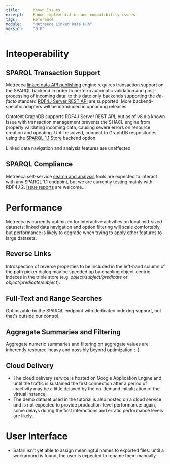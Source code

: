 ```yaml
---
title:		Known Issues
excerpt:	Known implementation and compatibility issues
tags:		Reference
module:     "Metreeca Linked Data Hub"
version:    "0.0"
---
```


# Inteoperability

## SPARQL Transaction Support

Metreeca [linked data API publishing](../tutorials/linked-data-development/) engine requires transaction support on the SPARQL backend in order to perform automatic validation and post-processing of incoming data: to this date only backends supporting the *de-facto* standard [RDF4J Server REST API](http://docs.rdf4j.org/rest-api/) are supported. More backend-specific adapters will be introduced in upcoming releases.

<p class="warning">Ontotext GraphDB supports RDF4J Server REST API, but as of v8.x a known issue with transaction management prevents the SHACL engine from properly validating incoming data, causing severe errors on resource creation and updating. Until resolved, connect to GraphDB respositories using the <a href="../handbooks/configuration#graphdb">SPARQL 1.1 Store </a> backend option.</p>

<p class="note">Linked data navigation and analysis features are unaffected.</p>

## SPARQL Compliance

Metreeca self-service [search and analysis](../tutorials/search-and-analysis/) tools are expected to interact with any SPARQL 1.1 endpoint, but we are currently testing mainly with RDF4J 2. [Issue reports](https://github.com/metreeca/metreeca/issues) are welcome…

# Performance

Metreeca is currently optimized for interactive activities on local mid-sized datasets: linked data navigation and option filtering will scale comfortably, but performance is likely to degrade when trying to apply other features to large datasets.

## Reverse Links

Introspection of reverse properties to be included in the left-hand column of the path picker dialog may be speeded up by enabling object-centric indexes in the triple store (e.g. _object/subject/predicate_ or _object/predicate/subject_).

## Full-Text and Range Searches

Optimizable by the SPARQL endpoint with dedicated indexing support, but that's outside our control.


## Aggregate Summaries and Filtering

Aggregate numeric summaries and filtering on aggregate values are inherently resource-heavy and possibly beyond optimization ;-(

## Cloud Delivery

-   The cloud delivery service is hosted on Google Application Engine and until the traffic is sustained the first connection after a period of inactivity may be a little delayed by the on-demand initialization of the virtual instance;
-   The demo dataset used in the tutorial is also hosted on a cloud service and is not expected to provide production-level performance: again, some delays during the first interactions and erratic performance levels are likely.

# User Interface

-   Safari isn't yet able to assign meaningful names to exported files: until a workaround is found, the user is expected to rename them manually.

